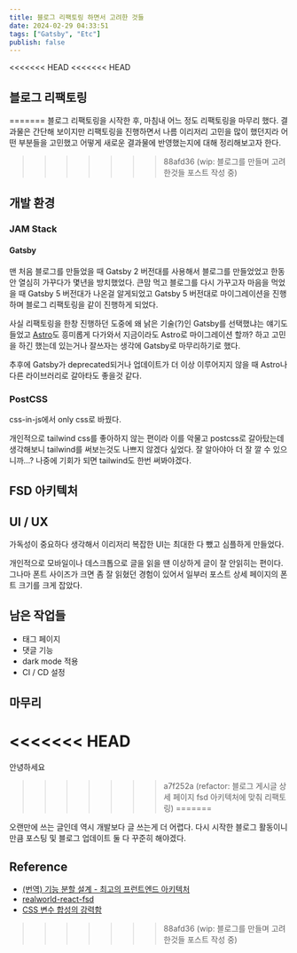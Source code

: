 ```yaml
---
title: 블로그 리팩토링 하면서 고려한 것들
date: 2024-02-29 04:33:51
tags: ["Gatsby", "Etc"]
publish: false
---
```


<<<<<<< HEAD
<<<<<<< HEAD
## 블로그 리팩토링
=======
블로그 리팩토링을 시작한 후, 마침내 어느 정도 리팩토링을 마무리 했다.
결과물은 간단해 보이지만 리팩토링을 진행하면서 나름 이리저리 고민을 많이 했던지라 어떤 부분들을 고민했고 어떻게 새로운 결과물에 반영했는지에 대해 정리해보고자 한다.
>>>>>>> 88afd36 (wip: 블로그를 만들며 고려한것들 포스트 작성 중)

## 개발 환경

### JAM Stack

#### Gatsby

맨 처음 블로그를 만들었을 때 Gatsby 2 버전대를 사용해서 블로그를 만들었었고 한동안 열심히 가꾸다가 몇년을 방치했었다.
큰맘 먹고 블로그를 다시 가꾸고자 마음을 먹었을 때 Gatsby 5 버전대가 나온걸 알게되었고 Gatsby 5 버전대로 마이그레이션을 진행하며 블로그 리팩토링을 같이 진행하게 되었다.

사실 리팩토링을 한창 진행하던 도중에 왜 낡은 기술(?)인 Gatsby를 선택했냐는 얘기도 들었고 [Astro](https://astro.build/)도 흥미롭게 다가와서 지금이라도 Astro로 마이그레이션 할까? 하고 고민을 하긴 했는데 있는거나 잘쓰자는 생각에 Gatsby로 마무리하기로 했다.

추후에 Gatsby가 deprecated되거나 업데이트가 더 이상 이루어지지 않을 때 Astro나 다른 라이브러리로 갈아타도 좋을것 같다.

### PostCSS

css-in-js에서 only css로 바꿨다.

개인적으로 tailwind css를 좋아하지 않는 편이라 이를 악물고 postcss로 갈아탔는데 생각해보니 tailwind를 써보는것도 나쁘지 않겠다 싶었다.
잘 알아야아 더 잘 깔 수 있으니까...?
나중에 기회가 되면 tailwind도 한번 써봐야겠다.

## FSD 아키텍처

## UI / UX

가독성이 중요하다 생각해서 이리저리 복잡한 UI는 최대한 다 뺐고 심플하게 만들었다.

개인적으로 모바일이나 데스크톱으로 글을 읽을 땐 이상하게 글이 잘 안읽히는 편이다. 그나마 폰트 사이즈가 크면 좀 잘 읽혔던 경험이 있어서 일부러 포스트 상세 페이지의 폰트 크기를 크게 잡았다.

## 남은 작업들

- 태그 페이지
- 댓글 기능
- dark mode 적용
- CI / CD 설정

## 마무리
<<<<<<< HEAD
=======
안녕하세요
>>>>>>> a7f252a (refactor: 블로그 게시글 상세 페이지 fsd 아키텍처에 맞춰 리팩토링)
=======

오랜만에 쓰는 글인데 역시 개발보다 글 쓰는게 더 어렵다.
다시 시작한 블로그 활동이니 만큼 포스팅 및 블로그 업데이트 둘 다 꾸준히 해야겠다.

## Reference

- [(번역) 기능 분할 설계 - 최고의 프런트엔드 아키텍처](https://emewjin.github.io/feature-sliced-design/)
- [realworld-react-fsd](https://github.com/sldk-yuri/realworld-react-fsd/tree/master/src/app)
- [CSS 변수 합성의 강력함](https://ui.toast.com/posts/ko_20210402)
>>>>>>> 88afd36 (wip: 블로그를 만들며 고려한것들 포스트 작성 중)
